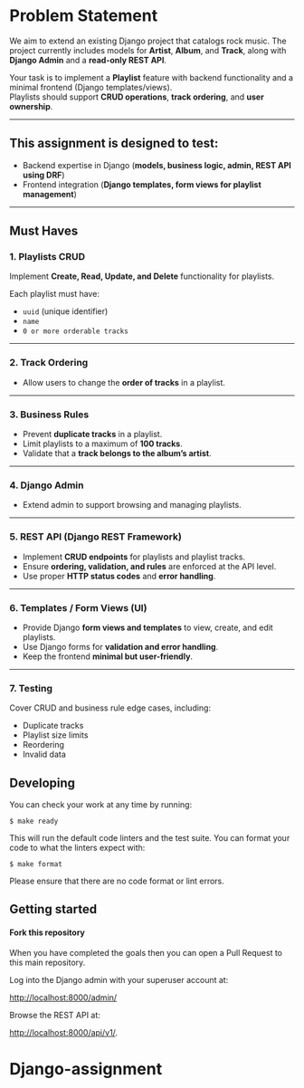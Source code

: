 # Problem Statement

We aim to extend an existing Django project that catalogs rock music. The project currently includes models for **Artist**, **Album**, and **Track**, along with **Django Admin** and a **read-only REST API**.

Your task is to implement a **Playlist** feature with backend functionality and a minimal frontend (Django templates/views).  
Playlists should support **CRUD operations**, **track ordering**, and **user ownership**.

---

## This assignment is designed to test:
- Backend expertise in Django (**models, business logic, admin, REST API using DRF**)
- Frontend integration (**Django templates, form views for playlist management**)

---

## Must Haves

### 1. Playlists CRUD
Implement **Create, Read, Update, and Delete** functionality for playlists.  

Each playlist must have:
- `uuid` (unique identifier)
- `name`
- `0 or more orderable tracks`

---

### 2. Track Ordering
- Allow users to change the **order of tracks** in a playlist.

---

### 3. Business Rules
- Prevent **duplicate tracks** in a playlist.  
- Limit playlists to a maximum of **100 tracks**.  
- Validate that a **track belongs to the album’s artist**.  

---

### 4. Django Admin
- Extend admin to support browsing and managing playlists.

---

### 5. REST API (Django REST Framework)
- Implement **CRUD endpoints** for playlists and playlist tracks.  
- Ensure **ordering, validation, and rules** are enforced at the API level.  
- Use proper **HTTP status codes** and **error handling**.  

---

### 6. Templates / Form Views (UI)
- Provide Django **form views and templates** to view, create, and edit playlists.  
- Use Django forms for **validation and error handling**.  
- Keep the frontend **minimal but user-friendly**.  

---

### 7. Testing
Cover CRUD and business rule edge cases, including:
- Duplicate tracks  
- Playlist size limits  
- Reordering  
- Invalid data

## Developing

You can check your work at any time by running:

```shell
$ make ready
```

This will run the default code linters and the test suite.  You can format your code to what the linters expect with:

```shell
$ make format
```

Please ensure that there are no code format or lint errors.

## Getting started




#### Fork this repository

When you have completed the goals then you can open a Pull Request to this main repository.


Log into the Django admin with your superuser account at:

[http://localhost:8000/admin/](http://localhost:8000/admin/)

Browse the REST API at:

[http://localhost:8000/api/v1/](http://localhost:8000/api/v1/).
# Django-assignment
